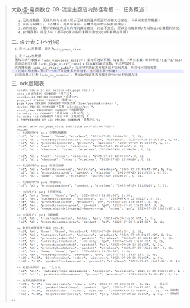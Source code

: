 >大数据-电商数仓-09-流量主题店内路径看板
>一. 任务概述：
![img.png](img.png)
>二.  设计表：(不分层)
![img_1.png](img_1.png)
>三. ods层建表
![img_2.png](img_2.png)